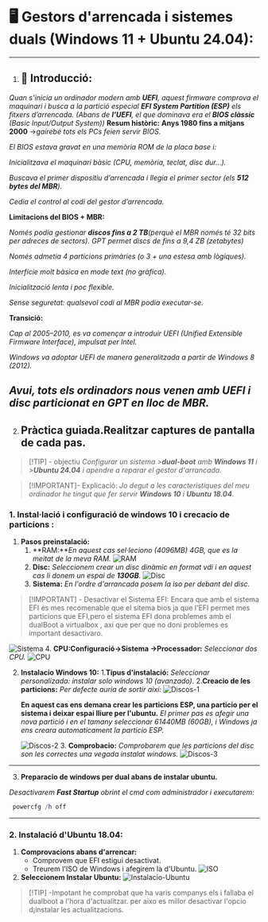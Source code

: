 # 🖥️ Gestors d'arrencada i sistemes duals (Windows 11 + Ubuntu 24.04):
----
1. ## 📘 Introducció:
*Quan s’inicia un ordinador modern amb **UEFI**, aquest firmware comprova el maquinari i busca a la partició especial **EFI System Partition (ESP)** els fitxers d’arrencada. (Abans de **l’UEFI**, el que dominava era el **BIOS clàssic** (Basic Input/Output System))*
**Resum històric:**
**Anys 1980 fins a mitjans 2000** →*gairebé tots els PCs feien servir BIOS.*


*El BIOS estava gravat en una memòria ROM de la placa base i:*


*Inicialitzava el maquinari bàsic (CPU, memòria, teclat, disc dur...).*


*Buscava el primer dispositiu d’arrencada i llegia el primer sector (els **512 bytes del MBR**).*


*Cedia el control al codi del gestor d’arrencada.*


**Limitacions del BIOS + MBR:**


*Només podia gestionar **discos fins a 2 TB**(perquè el MBR només té 32 bits per adreces de sectors). GPT permet discs de fins a 9,4 ZB (zetabytes)*


*Només admetia 4 particions primàries (o 3 + una estesa amb lògiques).*


*Interfície molt bàsica en mode text (no gràfica).*


*Inicialització lenta i poc flexible.*


*Sense seguretat: qualsevol codi al MBR podia executar-se.*


**Transició:**


*Cap al 2005–2010, es va començar a introduir UEFI (Unified Extensible Firmware Interface), impulsat per Intel.*


*Windows va adoptar UEFI de manera generalitzada a partir de Windows 8 (2012).*


*Avui, tots els ordinadors nous venen amb UEFI i disc particionat en GPT en lloc de MBR.*
---

2. ## Pràctica guiada.Realitzar captures de pantalla de cada pas.
>[!TIP] - objectiu
>*Configurar un sistema >**dual-boot** 
>amb **Windows 11** i >**Ubuntu 24.04** i
>apendre a reparar el gestor d'arrancada.*
>

>[!IMPORTANT]- Explicació:
>*Jo degut a les caracteristiques del meu ordinador he tingut que fer servir **Windows 10** i **Ubuntu 18.04**.*
>

### 1. Instal·lació i configuració de windows 10 i crecacio de particions :
1. **Pasos preinstalació:**
   1. **RAM:***En aquest cas sel·leciono (4096MB) 4GB, que es la meitat de la meva RAM.*
   ![RAM](./Captures/pt-2/Ejemplo-2/Ram.png)
   2. **Disc:** *Seleccionem crear un disc dinàmic en format vdi i en aquest cas li donem un espai de **130GB**.*
   ![Disc](./Captures/pt-2/Ejemplo-2/Disco.png)
    3. **Sistema:** *En l'ordre d'arrancada posem la iso per debant del disc.*
  >[!IMPORTANT] - Desactivar el Sistema EFI:
   >Encara que amb el sistema EFI és mes recomenable que el sitema bios ja que l'EFI permet mes particions que EFI,pero el sistema EFI dona problemes amb el dualBoot a virtualbox , axi que per que no doni problemes es important desactivaro.
   >
   ![Sistema](./Captures/pt-2/Ejemplo-2/Configuración.png)
   4. **CPU:Configuració→Sistema →Processador:** *Seleccionar dos CPU.*
   ![CPU](./Captures/pt-2/Ejemplo-2/Processador.png)

2. **Instalacio Windows 10:**
   1.**Tipus d'instalació:** *Seleccionar personalizada: instalar solo windows 10 (avanzado).*
   2.**Creacio de les particions:** 
   *Per defecte auria de sortir així:*
   ![Discos-1](./Captures/pt-2/Ejemplo-2/Disco-1.png)
   
   **En aquest cas ens demana crear les particions ESP, una particio per el sistema i deixar espai lliure per l'ubuntu.** 
   *El primer pas es afegir una nova partició i en el tamany seleccionar 61440MB (60GB), i Windows ja ens creara automaticament la particio ESP.*

   ![Discos-2](./Captures/pt-2/Ejemplo-2/Discos-2.png)
   3. **Comprobacio:** *Comprobarem que les particions del disc son les correctes una vegada instalat windows.*
   ![Discos-3](./Captures/pt-2/Ejemplo-2/Discos-3.png)
----
3. **Preparacio de windows per dual abans de instalar ubuntu.**
  
  *Desactivarem **Fast Startup** obrint el cmd com administrador i executarem:*
  
```powershell
 powercfg /h off
 ```
-------
### 2. Instalació d'Ubuntu 18.04:
1. **Comprovacions abans d'arrencar:**
   - Comprovem que EFI estigui desactivat.
   - Treurem l'ISO de Windows i afegirem la d'Ubuntu.
  ![ISO](./Captures/pt-2/Ejemplo-2/Iso-Ubuntu.png)
2. **Seleccionem Instalar Ubuntu:**
   ![Instalacio-Ubuntu](./Captures/pt-2/Ejemplo-2/sELECIONAR-INSTALAR-UBUNTU.png)
>[!TIP] -Impotant
>he comprobat que ha varis companys
>els i fallaba el dualboot a l'hora
>d'actualitzar.
>per aixo es millor desactivar l'opcio
>d¡instalar les actualitzacions.
>


